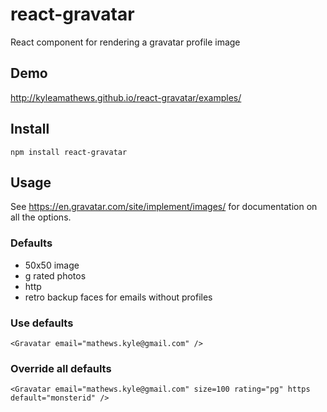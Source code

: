react-gravatar
==============

React component for rendering a gravatar profile image

## Demo
http://kyleamathews.github.io/react-gravatar/examples/

## Install
`npm install react-gravatar`

## Usage
See https://en.gravatar.com/site/implement/images/ for documentation on
all the options.

### Defaults
* 50x50 image
* g rated photos
* http
* retro backup faces for emails without profiles

### Use defaults
`<Gravatar email="mathews.kyle@gmail.com" />`

### Override all defaults
`<Gravatar email="mathews.kyle@gmail.com" size=100 rating="pg" https
default="monsterid" />`
